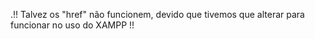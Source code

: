 .!! Talvez os "href" não funcionem, devido que tivemos que alterar para funcionar no uso do XAMPP
!!